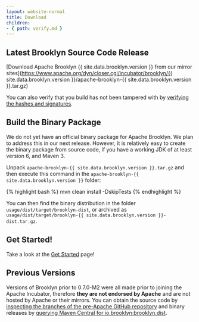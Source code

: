 ```yaml
---
layout: website-normal
title: Download
children:
- { path: verify.md }
---
```


## Latest Brooklyn Source Code Release

[Download Apache Brooklyn {{ site.data.brooklyn.version }} from our mirror sites](https://www.apache.org/dyn/closer.cgi/incubator/brooklyn/{{ site.data.brooklyn.version }}/apache-brooklyn-{{ site.data.brooklyn.version }}.tar.gz)

You can also verify that you build has not been tampered with by [verifying the hashes and signatures](download/verify.html).


## Build the Binary Package

We do not yet have an official binary package for Apache Brooklyn. We plan to address this in our next release. However,
it is relatively easy to create the binary package from source code, if you have a working JDK of at least version 6,
and Maven 3.

Unpack `apache-brooklyn-{{ site.data.brooklyn.version }}.tar.gz` and then execute this command in the `apache-brooklyn-{{ site.data.brooklyn.version }}` folder:

{% highlight bash %}
mvn clean install -DskipTests
{% endhighlight %}

You can then find the binary distribution in the folder `usage/dist/target/brooklyn-dist`, or archived as `usage/dist/target/brooklyn-{{ site.data.brooklyn.version }}-dist.tar.gz`.


## Get Started!

Take a look at the [Get Started](quickstart/) page!


## Previous Versions

Versions of Brooklyn prior to 0.7.0-M2 were all made prior to joining the Apache Incubator, therefore **they are not
endorsed by Apache** and are not hosted by Apache or their mirrors. You can obtain the source code by [inspecting the
branches of the pre-Apache GitHub repository](https://github.com/brooklyncentral/brooklyn/branches/stale) and binary
releases by [querying Maven Central for io.brooklyn:brooklyn.dist](http://search.maven.org/#search%7Cgav%7C1%7Cg%3A%22io.brooklyn%22%20AND%20a%3A%22brooklyn-dist%22).
